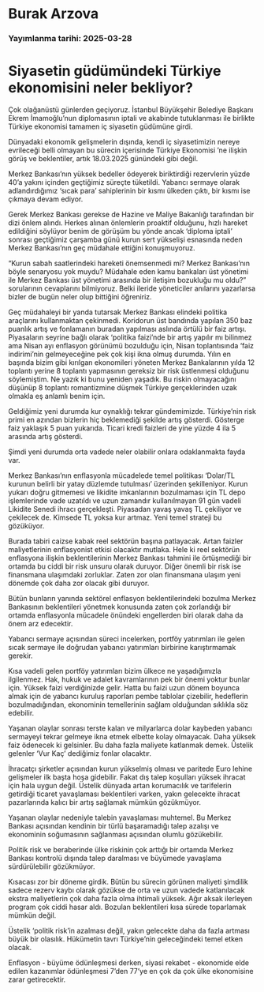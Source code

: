 # Burak Arzova

### Yayımlanma tarihi: 2025-03-28

# Siyasetin güdümündeki Türkiye ekonomisini neler bekliyor?

Çok olağanüstü günlerden geçiyoruz. İstanbul Büyükşehir Belediye Başkanı Ekrem İmamoğlu’nun diplomasının iptali ve akabinde tutuklanması ile birlikte Türkiye ekonomisi tamamen iç siyasetin güdümüne girdi.

Dünyadaki ekonomik gelişmelerin dışında, kendi iç siyasetimizin nereye evrileceği belli olmayan bu sürecin içerisinde Türkiye Ekonomisi ’ne ilişkin görüş ve beklentiler, artık 18.03.2025 günündeki gibi değil.

Merkez Bankası’nın yüksek bedeller ödeyerek biriktirdiği rezervlerin yüzde 40’a yakını içinden geçtiğimiz süreçte tüketildi. Yabancı sermaye olarak adlandırdığımız ‘sıcak para’ sahiplerinin bir kısmı ülkeden çıktı, bir kısmı ise çıkmaya devam ediyor.

Gerek Merkez Bankası gerekse de Hazine ve Maliye Bakanlığı tarafından bir dizi önlem alındı. Herkes alınan önlemlerin proaktif olduğunu, hızlı hareket edildiğini söylüyor benim de görüşüm bu yönde ancak ‘diploma iptali’ sonrası geçtiğimiz çarşamba günü kurun sert yükselişi esnasında neden Merkez Bankası’nın geç müdahale ettiğini konuşmuyoruz.

“Kurun sabah saatlerindeki hareketi önemsenmedi mi? Merkez Bankası’nın böyle senaryosu yok muydu? Müdahale eden kamu bankaları üst yönetimi ile Merkez Bankası üst yönetimi arasında bir iletişim bozukluğu mu oldu?” sorularının cevaplarını bilmiyoruz. Belki ileride yöneticiler anılarını yazarlarsa bizler de bugün neler olup bittiğini öğreniriz.

Geç müdahaleyi bir yanda tutarsak Merkez Bankası elindeki politika araçlarını kullanmaktan çekinmedi. Koridorun üst bandında yapılan 350 baz puanlık artış ve fonlamanın buradan yapılması aslında örtülü bir faiz artışı. Piyasaların seyrine bağlı olarak ‘politika faizi’nde bir artış yapılır mı bilinmez ama Nisan ayı enflasyon görünümü bozulduğu için, Nisan toplantısında ‘faiz indirimi’nin gelmeyeceğine pek çok kişi ikna olmuş durumda. Yılın en başında bizim gibi kırılgan ekonomileri yöneten Merkez Bankalarının yılda 12 toplantı yerine 8 toplantı yapmasının gereksiz bir risk üstlenmesi olduğunu söylemiştim. Ne yazık ki bunu yeniden yaşadık. Bu riskin olmayacağını düşünüp 8 toplantı romantizmine düşmek Türkiye gerçeklerinden uzak olmakla eş anlamlı benim için.

Geldiğimiz yeni durumda kur oynaklığı tekrar gündemimizde. Türkiye’nin risk primi en azından bizlerin hiç beklemediği şekilde artış gösterdi. Gösterge faiz yaklaşık 5 puan yukarıda. Ticari kredi faizleri de yine yüzde 4 ila 5 arasında artış gösterdi.

Şimdi yeni durumda orta vadede neler olabilir onlara odaklanmakta fayda var.

Merkez Bankası’nın enflasyonla mücadelede temel politikası ‘Dolar/TL kurunun belirli bir yatay düzlemde tutulması’ üzerinden şekilleniyor. Kurun yukarı doğru gitmemesi ve likidite imkanlarının bozulmaması için TL depo işlemlerinde vade uzatıldı ve uzun zamandır kullanılmayan 91 gün vadeli Likidite Senedi ihracı gerçekleşti. Piyasadan yavaş yavaş TL çekiliyor ve çekilecek de. Kimsede TL yoksa kur artmaz. Yeni temel strateji bu gözüküyor.

Burada tabiri caizse kabak reel sektörün başına patlayacak. Artan faizler maliyetlerinin enflasyonist etkisi olacaktır mutlaka. Hele ki reel sektörün enflasyona ilişkin beklentilerinin Merkez Bankası tahmini ile örtüşmediği bir ortamda bu ciddi bir risk unsuru olarak duruyor. Diğer önemli bir risk ise finansmana ulaşımdaki zorluklar. Zaten zor olan finansmana ulaşım yeni dönemde çok daha zor olacak gibi duruyor.

Bütün bunların yanında sektörel enflasyon beklentilerindeki bozulma Merkez Bankasının beklentileri yönetmek konusunda zaten çok zorlandığı bir ortamda enflasyonla mücadele önündeki engellerden biri olarak daha da önem arz edecektir.

Yabancı sermaye açısından süreci incelerken, portföy yatırımları ile gelen sıcak sermaye ile doğrudan yabancı yatırımları birbirine karıştırmamak gerekir.

Kısa vadeli gelen portföy yatırımları bizim ülkece ne yaşadığımızla ilgilenmez. Hak, hukuk ve adalet kavramlarının pek bir önemi yoktur bunlar için. Yüksek faizi verdiğinizde gelir. Hatta bu faizi uzun dönem boyunca almak için de yabancı kuruluş raporları pembe tablolar çizebilir, hedeflerin bozulmadığından, ekonominin temellerinin sağlam olduğundan sıklıkla söz edebilir.

Yaşanan olaylar sonrası terste kalan ve milyarlarca dolar kaybeden yabancı sermayeyi tekrar gelmeye ikna etmek elbette kolay olmayacak. Daha yüksek faiz ödenecek ki gelsinler. Bu daha fazla maliyete katlanmak demek. Üstelik gelenler ‘Vur Kaç’ dediğimiz fonlar olacaktır.

İhracatçı şirketler açısından kurun yükselmiş olması ve paritede Euro lehine gelişmeler ilk başta hoşa gidebilir. Fakat dış talep koşulları yüksek ihracat için hala uygun değil. Üstelik dünyada artan korumacılık ve tarifelerin getirdiği ticaret yavaşlaması beklentileri varken, yakın gelecekte ihracat pazarlarında kalıcı bir artış sağlamak mümkün gözükmüyor.

Yaşanan olaylar nedeniyle talebin yavaşlaması muhtemel. Bu Merkez Bankası açısından kendinin bir türlü başaramadığı talep azalışı ve ekonominin soğumasının sağlanması açısından olumlu gözükebilir.

Politik risk ve beraberinde ülke riskinin çok arttığı bir ortamda Merkez Bankası kontrolü dışında talep daralması ve büyümede yavaşlama sürdürülebilir gözükmüyor.

Kısacası zor bir döneme girdik. Bütün bu sürecin görünen maliyeti şimdilik sadece rezerv kaybı olarak gözükse de orta ve uzun vadede katlanılacak ekstra maliyetlerin çok daha fazla olma ihtimali yüksek. Ağır aksak ilerleyen program çok ciddi hasar aldı. Bozulan beklentileri kısa sürede toparlamak mümkün değil.

Üstelik ‘politik risk’in azalması değil, yakın gelecekte daha da fazla artması büyük bir olasılık. Hükümetin tavrı Türkiye’nin geleceğindeki temel etken olacak.

Enflasyon - büyüme ödünleşmesi derken, siyasi rekabet - ekonomide elde edilen kazanımlar ödünleşmesi 7’den 77’ye en çok da çok ülke ekonomisine zarar getirecektir.

